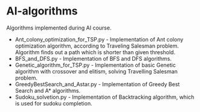# AI-algorithms
Algorithms implemented during AI course. 
- Ant_colony_optimization_for_TSP.py - Implementation of Ant colony optimization algorithm, according to Traveling Salesman problem. Algorithm finds out a path which is shorter than given threshold. 
- BFS_and_DFS.py - Implementation of BFS and DFS algorithms. 
- Genetic_algorithm_for_TSP.py - Implementation of basic Genetic algorithm with crossover and elitism, solving Travelling Salesman problem.
- GreedyBestSearch_and_Astar.py - Implementation of Greedy Best Search and A* algorithms.
- Sudoku_solvetion.py - Implementation of Backtracking algorithm, which is used for sudoku completion. 
